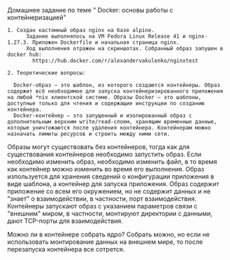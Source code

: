 Домашнее задание по теме " Docker: основы работы с контейнеризацией"

    1. Создан кастомный образ nginx на базе alpine. 
          Задание выполнялось на VM Fedora Linux Release 41 и nginx-1.27.3. Приложен Dockerfile и начальная страница nginx.
          Ход выполнения отражен на скриншотах. Собранный образ запушен в docker hub:
            https://hub.docker.com/r/alexandervakulenko/nginxtest

    2. Теоретические вопросы:
    
      Docker-образ — это шаблон, из которого создаются контейнеры. Образ содержит всё необходимое для запуска контейнеризированного приложения на любой *nix клиентской системе. Образы Docker – это шаблоны, доступные только для чтения и содержащие инструкции по созданию контейнера.
      Docker-контейнер — это запущенный и изолированный образ с дополнительным верхним write/read-слоем, хранящим временные данные, которые уничтожаются после удаления контейнера. Контейнерам можно назначать лимиты ресурсов и строить между ними сети.

  Образы могут существовать без контейнеров, тогда как для существования контейнеров необходимо запустить образ.
  Если необходимо изменить образ, необходимо изменить файл, в то время как контейнер можно изменить во время его выполнения.
  Образ изпользуется для хранения сведений о конфигурации приложения в виде шаблона, а контейнер для запуска приложения. 
	Образ содержит приложение со всем его окружением, но не содержит данных и не "знает" о взаимодействии, в частности, порт взаимодействия.
  Контейнеры запускают образ с указанием параметров связи с "внешним" миром, в частности, монтируют директории с данными, дают TCP-порты для взаимодействия.

Можно ли в контейнере собрать ядро?
  Собрать можно, но если не использовать монтирование данных на внешнем мире, то после перезапуска контейнера все сотрется.
